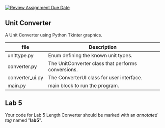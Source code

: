 [![Review Assignment Due Date](https://classroom.github.com/assets/deadline-readme-button-24ddc0f5d75046c5622901739e7c5dd533143b0c8e959d652212380cedb1ea36.svg)](https://classroom.github.com/a/qMEHFR7b)
## Unit Converter

A Unit Converter using Python Tkinter graphics.

| file   | Description  |
|--------|--------------|
| unittype.py | Enum defining the known unit types. |
| converter.py | The UnitConverter class that performs conversions. |
| converter\_ui.py | The ConverterUI class for user interface. |
| main.py    | main block to run the program. |

## Lab 5

Your code for Lab 5 Length Converter should be marked with an *annotated tag* named "**lab5**".

